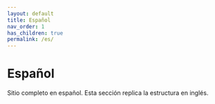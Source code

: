 ```yaml
---
layout: default
title: Español
nav_order: 1
has_children: true
permalink: /es/
---
```


# Español
Sitio completo en español. Esta sección replica la estructura en inglés.
